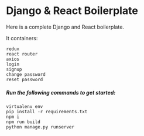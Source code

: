 # Django & React Boilerplate

Here is a complete Django and React boilerplate.

It containers:
```
redux
react router
axios
login
signup
change password
reset password
```

##### Run the following commands to get started:
```
virtualenv env
pip install -r requirements.txt
npm i
npm run build
python manage.py runserver
```
